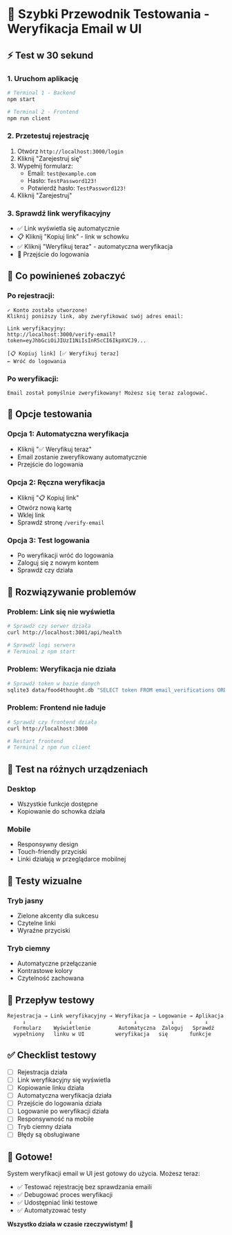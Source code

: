 # 🚀 Szybki Przewodnik Testowania - Weryfikacja Email w UI

## ⚡ Test w 30 sekund

### 1. Uruchom aplikację
```bash
# Terminal 1 - Backend
npm start

# Terminal 2 - Frontend  
npm run client
```

### 2. Przetestuj rejestrację
1. Otwórz `http://localhost:3000/login`
2. Kliknij "Zarejestruj się"
3. Wypełnij formularz:
   - Email: `test@example.com`
   - Hasło: `TestPassword123!`
   - Potwierdź hasło: `TestPassword123!`
4. Kliknij "Zarejestruj"

### 3. Sprawdź link weryfikacyjny
- ✅ Link wyświetla się automatycznie
- 📋 Kliknij "Kopiuj link" - link w schowku
- ✅ Kliknij "Weryfikuj teraz" - automatyczna weryfikacja
- 🔄 Przejście do logowania

## 🎯 Co powinieneś zobaczyć

### Po rejestracji:
```
✓ Konto zostało utworzone!
Kliknij poniższy link, aby zweryfikować swój adres email:

Link weryfikacyjny:
http://localhost:3000/verify-email?token=eyJhbGciOiJIUzI1NiIsInR5cCI6IkpXVCJ9...

[📋 Kopiuj link] [✅ Weryfikuj teraz]
← Wróć do logowania
```

### Po weryfikacji:
```
Email został pomyślnie zweryfikowany! Możesz się teraz zalogować.
```

## 🔧 Opcje testowania

### Opcja 1: Automatyczna weryfikacja
- Kliknij "✅ Weryfikuj teraz"
- Email zostanie zweryfikowany automatycznie
- Przejście do logowania

### Opcja 2: Ręczna weryfikacja
- Kliknij "📋 Kopiuj link"
- Otwórz nową kartę
- Wklej link
- Sprawdź stronę `/verify-email`

### Opcja 3: Test logowania
- Po weryfikacji wróć do logowania
- Zaloguj się z nowym kontem
- Sprawdź czy działa

## 🐛 Rozwiązywanie problemów

### Problem: Link się nie wyświetla
```bash
# Sprawdź czy serwer działa
curl http://localhost:3001/api/health

# Sprawdź logi serwera
# Terminal z npm start
```

### Problem: Weryfikacja nie działa
```bash
# Sprawdź token w bazie danych
sqlite3 data/food4thought.db "SELECT token FROM email_verifications ORDER BY created_at DESC LIMIT 1;"
```

### Problem: Frontend nie ładuje
```bash
# Sprawdź czy frontend działa
curl http://localhost:3000

# Restart frontend
# Terminal z npm run client
```

## 📱 Test na różnych urządzeniach

### Desktop
- Wszystkie funkcje dostępne
- Kopiowanie do schowka działa

### Mobile
- Responsywny design
- Touch-friendly przyciski
- Linki działają w przeglądarce mobilnej

## 🎨 Testy wizualne

### Tryb jasny
- Zielone akcenty dla sukcesu
- Czytelne linki
- Wyraźne przyciski

### Tryb ciemny
- Automatyczne przełączanie
- Kontrastowe kolory
- Czytelność zachowana

## 🔄 Przepływ testowy

```
Rejestracja → Link weryfikacyjny → Weryfikacja → Logowanie → Aplikacja
     ↓              ↓                    ↓           ↓          ↓
  Formularz    Wyświetlenie         Automatyczna  Zaloguj   Sprawdź
  wypełniony   linku w UI          weryfikacja   się       funkcje
```

## ✅ Checklist testowy

- [ ] Rejestracja działa
- [ ] Link weryfikacyjny się wyświetla
- [ ] Kopiowanie linku działa
- [ ] Automatyczna weryfikacja działa
- [ ] Przejście do logowania działa
- [ ] Logowanie po weryfikacji działa
- [ ] Responsywność na mobile
- [ ] Tryb ciemny działa
- [ ] Błędy są obsługiwane

## 🚀 Gotowe!

System weryfikacji email w UI jest gotowy do użycia. Możesz teraz:

- ✅ Testować rejestrację bez sprawdzania emaili
- ✅ Debugować proces weryfikacji
- ✅ Udostępniać linki testowe
- ✅ Automatyzować testy

**Wszystko działa w czasie rzeczywistym!** 🎉
